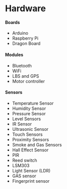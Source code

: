 # Hardware

#### Boards

* Arduino
* Raspberry Pi
* Dragon Board

#### Modules

* Bluetooth
* WiFi
* LBS and GPS
* Motor controller

#### Sensors

* Temperature Sensor
* Humidity Sensor
* Pressure Sensor
* Level Sensors
* IR Sensor
* Ultrasonic Sensor
* Touch Sensors
* Proximity Sensors
* Smoke and Gas Sensors
* Hall Effect Sensor
* PIR
* Reed switch
* LSM303
* Light Sensor \(LDR\)
* GAS sensor
* Fingerprint sensor



